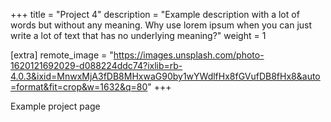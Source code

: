 +++
title = "Project 4"
description = "Example description with a lot of words but without any meaning. Why use lorem ipsum when you can just write a lot of text that has no underlying meaning?"
weight = 1

[extra]
remote_image = "https://images.unsplash.com/photo-1620121692029-d088224ddc74?ixlib=rb-4.0.3&ixid=MnwxMjA3fDB8MHxwaG90by1wYWdlfHx8fGVufDB8fHx8&auto=format&fit=crop&w=1632&q=80"
+++

Example project page
